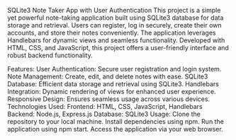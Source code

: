 SQLite3 Note Taker App with User Authentication
This project is a simple yet powerful note-taking application built using SQLite3 database for data storage and retrieval. Users can register, log in securely, create their own accounts, and store their notes conveniently. The application leverages Handlebars for dynamic views and seamless functionality. Developed with HTML, CSS, and JavaScript, this project offers a user-friendly interface and robust backend functionality.

Features:
User Authentication: Secure user registration and login system.
Note Management: Create, edit, and delete notes with ease.
SQLite3 Database: Efficient data storage and retrieval using SQLite3.
Handlebars Integration: Dynamic rendering of views for enhanced user experience.
Responsive Design: Ensures seamless usage across various devices.
Technologies Used:
Frontend: HTML, CSS, JavaScript, Handlebars
Backend: Node.js, Express.js
Database: SQLite3
Usage:
Clone the repository to your local machine.
Install dependencies using npm.
Run the application using npm start.
Access the application via your web browser.
